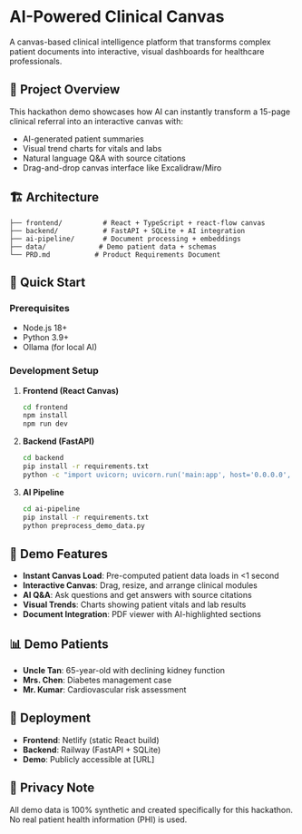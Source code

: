 # AI-Powered Clinical Canvas

A canvas-based clinical intelligence platform that transforms complex patient documents into interactive, visual dashboards for healthcare professionals.

## 🎯 Project Overview

This hackathon demo showcases how AI can instantly transform a 15-page clinical referral into an interactive canvas with:
- AI-generated patient summaries
- Visual trend charts for vitals and labs
- Natural language Q&A with source citations
- Drag-and-drop canvas interface like Excalidraw/Miro

## 🏗️ Architecture

```
├── frontend/          # React + TypeScript + react-flow canvas
├── backend/           # FastAPI + SQLite + AI integration
├── ai-pipeline/       # Document processing + embeddings
├── data/             # Demo patient data + schemas
└── PRD.md           # Product Requirements Document
```

## 🚀 Quick Start

### Prerequisites
- Node.js 18+
- Python 3.9+
- Ollama (for local AI)

### Development Setup

1. **Frontend (React Canvas)**
   ```bash
   cd frontend
   npm install
   npm run dev
   ```

2. **Backend (FastAPI)**
   ```bash
   cd backend
   pip install -r requirements.txt
   python -c "import uvicorn; uvicorn.run('main:app', host='0.0.0.0', port=8000, reload=False)"
   ```

3. **AI Pipeline**
   ```bash
   cd ai-pipeline
   pip install -r requirements.txt
   python preprocess_demo_data.py
   ```

## 🎪 Demo Features

- **Instant Canvas Load**: Pre-computed patient data loads in <1 second
- **Interactive Canvas**: Drag, resize, and arrange clinical modules
- **AI Q&A**: Ask questions and get answers with source citations
- **Visual Trends**: Charts showing patient vitals and lab results
- **Document Integration**: PDF viewer with AI-highlighted sections

## 📊 Demo Patients

- **Uncle Tan**: 65-year-old with declining kidney function
- **Mrs. Chen**: Diabetes management case
- **Mr. Kumar**: Cardiovascular risk assessment

## 🚀 Deployment

- **Frontend**: Netlify (static React build)
- **Backend**: Railway (FastAPI + SQLite)
- **Demo**: Publicly accessible at [URL]

## 🔐 Privacy Note

All demo data is 100% synthetic and created specifically for this hackathon. No real patient health information (PHI) is used.